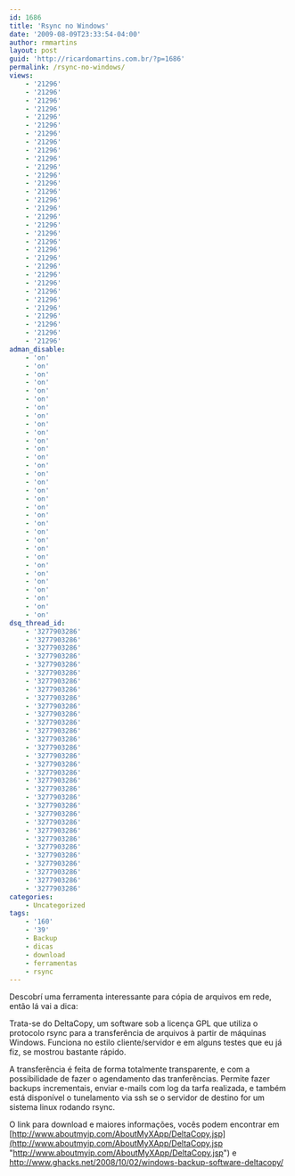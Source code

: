 ```yaml
---
id: 1686
title: 'Rsync no Windows'
date: '2009-08-09T23:33:54-04:00'
author: rmmartins
layout: post
guid: 'http://ricardomartins.com.br/?p=1686'
permalink: /rsync-no-windows/
views:
    - '21296'
    - '21296'
    - '21296'
    - '21296'
    - '21296'
    - '21296'
    - '21296'
    - '21296'
    - '21296'
    - '21296'
    - '21296'
    - '21296'
    - '21296'
    - '21296'
    - '21296'
    - '21296'
    - '21296'
    - '21296'
    - '21296'
    - '21296'
    - '21296'
    - '21296'
    - '21296'
    - '21296'
    - '21296'
    - '21296'
    - '21296'
    - '21296'
    - '21296'
    - '21296'
    - '21296'
    - '21296'
adman_disable:
    - 'on'
    - 'on'
    - 'on'
    - 'on'
    - 'on'
    - 'on'
    - 'on'
    - 'on'
    - 'on'
    - 'on'
    - 'on'
    - 'on'
    - 'on'
    - 'on'
    - 'on'
    - 'on'
    - 'on'
    - 'on'
    - 'on'
    - 'on'
    - 'on'
    - 'on'
    - 'on'
    - 'on'
    - 'on'
    - 'on'
    - 'on'
    - 'on'
    - 'on'
    - 'on'
    - 'on'
    - 'on'
dsq_thread_id:
    - '3277903286'
    - '3277903286'
    - '3277903286'
    - '3277903286'
    - '3277903286'
    - '3277903286'
    - '3277903286'
    - '3277903286'
    - '3277903286'
    - '3277903286'
    - '3277903286'
    - '3277903286'
    - '3277903286'
    - '3277903286'
    - '3277903286'
    - '3277903286'
    - '3277903286'
    - '3277903286'
    - '3277903286'
    - '3277903286'
    - '3277903286'
    - '3277903286'
    - '3277903286'
    - '3277903286'
    - '3277903286'
    - '3277903286'
    - '3277903286'
    - '3277903286'
    - '3277903286'
    - '3277903286'
    - '3277903286'
    - '3277903286'
categories:
    - Uncategorized
tags:
    - '160'
    - '39'
    - Backup
    - dicas
    - download
    - ferramentas
    - rsync
---
```


Descobrí uma ferramenta interessante para cópia de arquivos em rede, então lá vai a dica:

Trata-se do DeltaCopy, um software sob a licença GPL que utiliza o protocolo rsync para a transferência de arquivos à partir de máquinas Windows. Funciona no estilo cliente/servidor e em alguns testes que eu já fiz, se mostrou bastante rápido.

A transferência é feita de forma totalmente transparente, e com a possibilidade de fazer o agendamento das tranferências. Permite fazer backups incrementais, enviar e-mails com log da tarfa realizada, e também está disponível o tunelamento via ssh se o servidor de destino for um sistema linux rodando rsync.

O link para download e maiores informações, vocês podem encontrar em [http://www.aboutmyip.com/AboutMyXApp/DeltaCopy.jsp](http://www.aboutmyip.com/AboutMyXApp/DeltaCopy.jsp "http://www.aboutmyip.com/AboutMyXApp/DeltaCopy.jsp") e <http://www.ghacks.net/2008/10/02/windows-backup-software-deltacopy/>